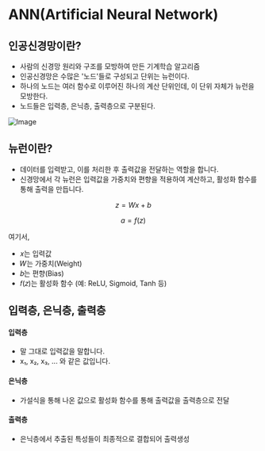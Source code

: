 # ANN(Artificial Neural Network)
## 인공신경망이란?
- 사람의 신경망 원리와 구조를 모방하여 만든 기계학습 알고리즘
- 인공신경망은 수많은 '노드'들로 구성되고 단위는 뉴런이다.
- 하나의 노드는 여러 함수로 이루어진 하나의 계산 단위인데, 이 단위 자체가 뉴런을 모방한다.
- 노드들은 입력층, 은닉층, 출력층으로 구분된다.

![Image](https://github.com/user-attachments/assets/a8e59fd6-95a5-418e-9150-ffada594e6e3)

## 뉴런이란?
-  데이터를 입력받고, 이를 처리한 후 출력값을 전달하는 역할을 합니다. 
- 신경망에서 각 뉴런은 입력값을 가중치와 편향을 적용하여 계산하고, 활성화 함수를 통해 출력을 만듭니다.

$$
z = W x + b
$$

$$
a = f(z)
$$

여기서,

- 𝑥는 입력값
- 𝑊는 가중치(Weight)
- 𝑏는 편향(Bias)
- 𝑓(𝑧)는 활성화 함수 (예: ReLU, Sigmoid, Tanh 등)

## 입력층, 은닉층, 출력층
#### 입력층
- 말 그대로 입력값을 말합니다.
- x₁, x₂, x₃, ... 와 같은 값입니다.

#### 은닉층
- 가설식을 통해 나온 값으로 활성화 함수를 통해 출력값을 출력층으로 전달

#### 출력층
- 은닉층에서 추출된 특성들이 최종적으로 결합되어 출력생성

